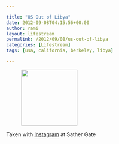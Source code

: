 ```yaml
---

title: "US Out of Libya"
date: 2012-09-08T04:15:56+00:00
author: rami
layout: lifestream 
permalink: /2012/09/08/us-out-of-libya
categories: [Lifestream]
tags: [usa, california, berkeley, libya]

---
```


<div id='gallery-70' class='gallery galleryid-1824 gallery-columns-3 gallery-size-thumbnail'>
  <figure class='gallery-item'> 
  
  <div class='gallery-icon landscape'>
    <a href='http://139.59.20.41/2012/09/08/taken-with-instagram-at-sather-gate/attachment/1825/'><img width="150" height="150" src="http://139.59.20.41/wp-content/uploads/2012/09/tumblr_ma0julurb11qb4qlko1_1280-150x150.jpg" class="attachment-thumbnail size-thumbnail" alt="" srcset="http://139.59.20.41/wp-content/uploads/2012/09/tumblr_ma0julurb11qb4qlko1_1280-150x150.jpg 150w, http://139.59.20.41/wp-content/uploads/2012/09/tumblr_ma0julurb11qb4qlko1_1280-300x300.jpg 300w, http://139.59.20.41/wp-content/uploads/2012/09/tumblr_ma0julurb11qb4qlko1_1280-100x100.jpg 100w, http://139.59.20.41/wp-content/uploads/2012/09/tumblr_ma0julurb11qb4qlko1_1280.jpg 612w" sizes="100vw" /></a>
  </div></figure>
</div>

Taken with [Instagram](http://instagram.com) at Sather Gate
